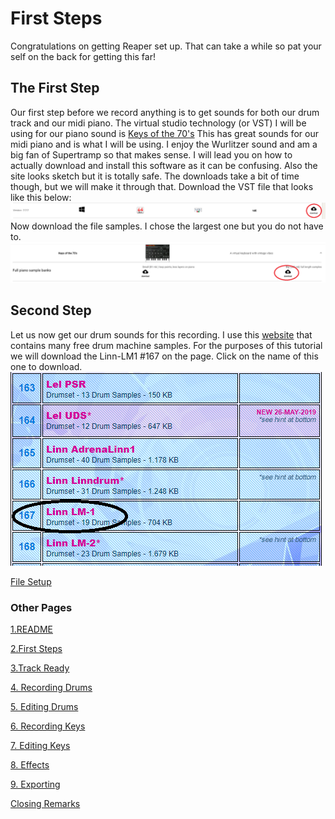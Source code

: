# First Steps
Congratulations on getting Reaper set up. That can take a while so pat your self on the back for getting this far!
## The First Step
Our first step before we record anything is to get sounds for both our drum track and our midi piano.
The virtual studio technology (or VST) I will be using for our piano sound is [Keys of the 70's](https://www.lostin70s.com/download)
This has great sounds for our midi piano and is what I will be using. I enjoy the Wurlitzer sound and am a big fan of Supertramp so that makes sense. I will lead you on how to actually download and install this software as it can be confusing. Also the site looks sketch but it is totally safe. The downloads take a bit of time though, but we will make it through that. 
Download the VST file that looks like this below:
![1f](/1f.png)
Now download the file samples. I chose the largest one but you do not have to.
![2f](/2f.png)
## Second Step
Let us now get our drum sounds for this recording. I use this [website](https://samples.kb6.de/downloads.php#att) that contains many free drum machine samples. For the purposes of this tutorial we will download the Linn-LM1 #167 on the page. 
Click on the name of this one to download.
![linn](/3f.png)


[File Setup](/File_Setup.md)


### Other Pages
  
  [1.README](/README.md)
  
  [2.First Steps](/fs.md)
  
 [3.Track Ready](/Track_Ready.md)
 
 [4. Recording Drums](/Recording_Drums.md)
 
 [5. Editing Drums](Editing_Drums.md)
 
 [6. Recording Keys](/Recording_Keys.md)
 
 [7. Editing Keys](/Editing_Keys.md)
 
 [8. Effects](/Effects.md)
 
 [9. Exporting](/Exporting_File.md)
 
 [Closing Remarks](/Closing.md)
